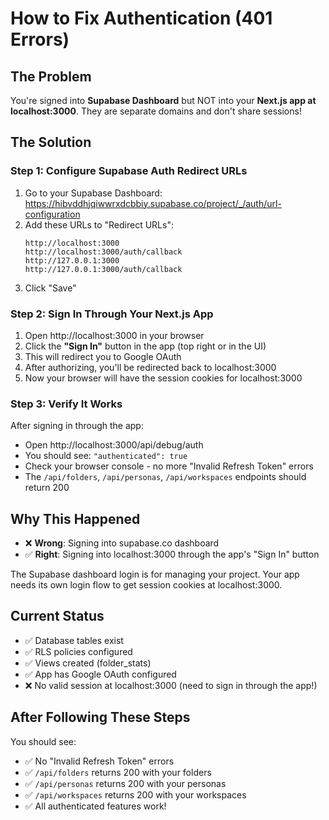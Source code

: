 # How to Fix Authentication (401 Errors)

## The Problem
You're signed into **Supabase Dashboard** but NOT into your **Next.js app at localhost:3000**.
They are separate domains and don't share sessions!

## The Solution

### Step 1: Configure Supabase Auth Redirect URLs
1. Go to your Supabase Dashboard: https://hibvddhjqiwwrxdcbbiy.supabase.co/project/_/auth/url-configuration
2. Add these URLs to "Redirect URLs":
   ```
   http://localhost:3000
   http://localhost:3000/auth/callback
   http://127.0.0.1:3000
   http://127.0.0.1:3000/auth/callback
   ```
3. Click "Save"

### Step 2: Sign In Through Your Next.js App
1. Open http://localhost:3000 in your browser
2. Click the **"Sign In"** button in the app (top right or in the UI)
3. This will redirect you to Google OAuth
4. After authorizing, you'll be redirected back to localhost:3000
5. Now your browser will have the session cookies for localhost:3000

### Step 3: Verify It Works
After signing in through the app:
- Open http://localhost:3000/api/debug/auth
- You should see: `"authenticated": true`
- Check your browser console - no more "Invalid Refresh Token" errors
- The `/api/folders`, `/api/personas`, `/api/workspaces` endpoints should return 200

## Why This Happened

- ❌ **Wrong**: Signing into supabase.co dashboard
- ✅ **Right**: Signing into localhost:3000 through the app's "Sign In" button

The Supabase dashboard login is for managing your project.
Your app needs its own login flow to get session cookies at localhost:3000.

## Current Status

- ✅ Database tables exist
- ✅ RLS policies configured
- ✅ Views created (folder_stats)
- ✅ App has Google OAuth configured
- ❌ No valid session at localhost:3000 (need to sign in through the app!)

## After Following These Steps

You should see:
- ✅ No "Invalid Refresh Token" errors
- ✅ `/api/folders` returns 200 with your folders
- ✅ `/api/personas` returns 200 with your personas
- ✅ `/api/workspaces` returns 200 with your workspaces
- ✅ All authenticated features work!

